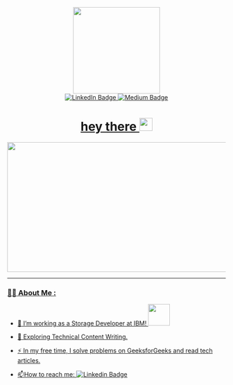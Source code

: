<div id="header" align="center">
  <img src="https://media.giphy.com/media/zhYSVCirREeIZtONCI/giphy.gif" width="200"/>
</div>

<div id="badges" align="center">
  <a href="https://www.linkedin.com/in/santosh-kowshik-h-r-40b6b293/">
    <img src="https://img.shields.io/badge/LinkedIn-blue?style=for-the-badge&logo=linkedin&logoColor=white&logoWidth=30" alt="LinkedIn Badge"/>
  <a href="https://medium.com/@santosh.kowshik">
    <img src="https://img.shields.io/badge/-medium-000000?logo=medium&logoColor=white&style=for-the-badge&logoWidth=30" alt="Medium Badge"/>
</div>

<div id="images" align="center">
  <img src="https://komarev.com/ghpvc/?username=santosh-kowshik&style=flat-square&color=blue" alt=""/>
</div>

<h1 align="center">
  hey there
  <img src="https://media.giphy.com/media/hvRJCLFzcasrR4ia7z/giphy.gif" width="30px"/>
</h1>

<div align="center">
  <img src="https://media.giphy.com/media/dWesBcTLavkZuG35MI/giphy.gif" width="600" height="300"/>
</div>

---

### :man_technologist: About Me :
- :telescope: I’m working as a Storage Developer at IBM! <img src="https://user-images.githubusercontent.com/118261127/236742273-0fabb426-1970-4d10-92d4-3599a48d2332.png" width="50px"/>

- :seedling: Exploring Technical Content Writing.

- :zap: In my free time, I solve problems on GeeksforGeeks and read tech articles.

- :mailbox:How to reach me: [![Linkedin Badge](https://img.shields.io/badge/-kakbar-blue?style=flat&logo=Linkedin&logoColor=white)](your-linkedin-url)
